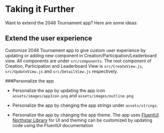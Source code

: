# Taking it Further

Want to extend the 2048 Tournament app? Here are some ideas:

## Extend the user experience

Customize 2048 Tournament app to give custom user experience by updating or
adding new component in Creation/Participation/Leaderboard view. All components
are under `src/components`. The root component of Creation, Participation and
Leaderboard View is `src/CreateView.js`, `src/UpdateView.js` and `src/DetailView.js`
respectively.

###Personalize the app

* Personalize the app by updating the app icon `assets/images/appIcon.png` and
    `assets/images/outline.png`

* Personalize the app by changing the app strings under `assets/strings`.

* Personalize the app by changing the app theme. The app uses [FluentUI Northstar Library](https://fluentsite.z22.web.core.windows.net) for UI and theming can be customized by updating code
    using the FluentUI documentation